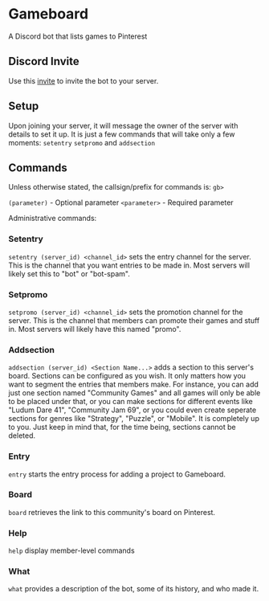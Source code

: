 # Gameboard
A Discord bot that lists games to Pinterest

## Discord Invite

Use this [invite](https://discordapp.com/oauth2/authorize?client_id=658509820957032458&permissions=10240&scope=bot) to invite the bot to your server.

## Setup

Upon joining your server, it will message the owner of the server with details to set it up. It is just a few commands that will take only a few moments: `setentry` `setpromo` and `addsection`

## Commands

Unless otherwise stated, the callsign/prefix for commands is: `gb>`

`(parameter)` - Optional parameter
`<parameter>` - Required parameter

Administrative commands:

### Setentry

`setentry (server_id) <channel_id>` sets the entry channel for the server. This is the channel that you want entries to be made in. Most servers will likely set this to "bot" or "bot-spam".

### Setpromo

`setpromo (server_id) <channel_id>` sets the promotion channel for the server. This is the channel that members can promote their games and stuff in. Most servers will likely have this named "promo".

### Addsection

`addsection (server_id) <Section Name...>` adds a section to this server's board. Sections can be configured as you wish. It only matters how you want to segment the entries that members make. For instance, you can add just one section named "Community Games" and all games will only be able to be placed under that, or you can make sections for different events like "Ludum Dare 41", "Community Jam 69", or you could even create seperate sections for genres like "Strategy", "Puzzle", or "Mobile". It is completely up to you. Just keep in mind that, for the time being, sections cannot be deleted.

### Entry

`entry` starts the entry process for adding a project to Gameboard.

### Board

`board` retrieves the link to this community's board on Pinterest.

### Help

`help` display member-level commands

### What

`what` provides a description of the bot, some of its history, and who made it.

